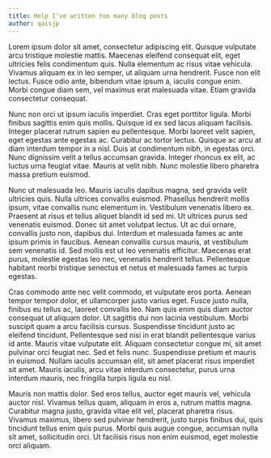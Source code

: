 ```yaml
---
title: Help I've written too many blog posts
author: qaisjp
---
```


Lorem ipsum dolor sit amet, consectetur adipiscing elit. Quisque vulputate arcu tristique molestie mattis. Maecenas eleifend consequat elit, eget ultricies felis condimentum quis. Nulla elementum ac risus vitae vehicula. Vivamus aliquam ex in leo semper, ut aliquam urna hendrerit. Fusce non elit lectus. Fusce odio ante, bibendum vitae ipsum a, iaculis congue enim. Morbi congue diam sem, vel maximus erat malesuada vitae. Etiam gravida consectetur consequat.

Nunc non orci ut ipsum iaculis imperdiet. Cras eget porttitor ligula. Morbi finibus sagittis enim quis mollis. Quisque id ex sed lacus aliquam facilisis. Integer placerat rutrum sapien eu pellentesque. Morbi laoreet velit sapien, eget egestas ante egestas ac. Curabitur ac tortor lectus. Quisque ac arcu at diam interdum tempor in a nisl. Duis at condimentum nibh, in egestas orci. Nunc dignissim velit a tellus accumsan gravida. Integer rhoncus ex elit, ac luctus urna feugiat vitae. Mauris at velit nibh. Nunc molestie libero pharetra massa pretium euismod.

Nunc ut malesuada leo. Mauris iaculis dapibus magna, sed gravida velit ultricies quis. Nulla ultrices convallis euismod. Phasellus hendrerit mollis ipsum, vitae convallis nunc elementum in. Vestibulum venenatis libero ex. Praesent at risus et tellus aliquet blandit id sed mi. Ut ultrices purus sed venenatis euismod. Donec sit amet volutpat lectus. Ut ac dui ornare, convallis justo non, dapibus dui. Interdum et malesuada fames ac ante ipsum primis in faucibus. Aenean convallis cursus mauris, at vestibulum sem venenatis id. Sed mollis est ut leo venenatis efficitur. Maecenas erat purus, molestie egestas leo nec, venenatis hendrerit tellus. Pellentesque habitant morbi tristique senectus et netus et malesuada fames ac turpis egestas.

Cras commodo ante nec velit commodo, et vulputate eros porta. Aenean tempor tempor dolor, et ullamcorper justo varius eget. Fusce justo nulla, finibus eu tellus ac, laoreet convallis leo. Nam quis enim quis diam auctor consequat ut aliquam dolor. Ut sagittis dui non lacinia vestibulum. Morbi suscipit quam a arcu facilisis cursus. Suspendisse tincidunt justo ac eleifend tincidunt. Pellentesque sed nisi in erat blandit pellentesque varius id ante. Mauris vitae vulputate elit. Aliquam consectetur congue mi, sit amet pulvinar orci feugiat nec. Sed et felis nunc. Suspendisse pretium et mauris in euismod. Nullam iaculis accumsan elit, sit amet placerat risus imperdiet sit amet. Mauris iaculis, arcu vitae interdum consectetur, purus urna interdum mauris, nec fringilla turpis ligula eu nisl.

Mauris non mattis dolor. Sed eros tellus, auctor eget mauris vel, vehicula auctor nisl. Vivamus tellus quam, aliquam in eros a, rutrum mattis magna. Curabitur magna justo, gravida vitae elit vel, placerat pharetra risus. Vivamus maximus, libero sed pulvinar hendrerit, justo turpis finibus dui, quis tincidunt tellus enim quis purus. Morbi quis augue congue, accumsan nulla sit amet, sollicitudin orci. Ut facilisis risus non enim euismod, eget molestie orci aliquam.
